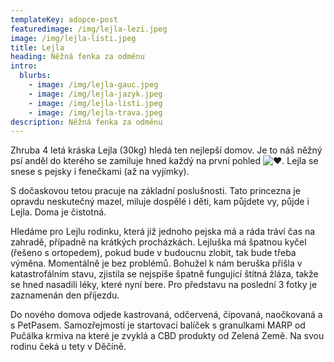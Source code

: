 ```yaml
---
templateKey: adopce-post
featuredimage: /img/lejla-lezi.jpeg
image: /img/lejla-listi.jpeg
title: Lejla
heading: Něžná fenka za odměnu
intro:
  blurbs:
    - image: /img/lejla-gauc.jpeg
    - image: /img/lejla-jazyk.jpeg
    - image: /img/lejla-listi.jpeg
    - image: /img/lejla-trava.jpeg
description: Něžná fenka za odměnu
---
```

Zhruba 4 letá kráska Lejla (30kg) hledá ten nejlepší domov. Je to náš něžný psí anděl do kterého se zamiluje hned každý na první pohled ![❤️](https://static.xx.fbcdn.net/images/emoji.php/v9/t6c/1/16/2764.png). Lejla se snese s pejsky i fenečkami (až na vyjímky).

S dočaskovou tetou pracuje na základní poslušnosti. Tato princezna je opravdu neskutečný mazel, miluje dospělé i děti, kam půjdete vy, půjde i Lejla. Doma je čistotná.

Hledáme pro Lejlu rodinku, která již jednoho pejska má a ráda tráví čas na zahradě, případně na krátkých procházkách. Lejluška má špatnou kyčel (řešeno s ortopedem), pokud bude v budoucnu zlobit, tak bude třeba výměna. Momentálně je bez problémů. Bohužel k nám beruška přišla v katastrofálním stavu, zjistila se nejspíše špatně fungující štítná žláza, takže se hned nasadili léky, které nyní bere. Pro představu na poslední 3 fotky je zaznamenán den příjezdu.

Do nového domova odjede kastrovaná, odčervená, čipovaná, naočkovaná a s PetPasem. Samozřejmostí je startovací balíček s granulkami MARP od Pučálka krmiva na které je zvyklá a CBD produkty od Zelená Země. Na svou rodinu čeká u tety v Děčíně.